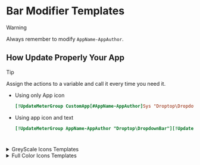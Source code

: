 <h1 align="justify">Bar Modifier Templates</h1>

> [!WARNING]
> Always remember to modify `AppName-AppAuthor`.

<h2 align="justify">How Update Properly Your App</h2>

> [!TIP]
> Assign the actions to a variable and call it every time you need it.

- Using only App icon

    ```ini
    [!UpdateMeterGroup CustomApp[#AppName-AppAuthor]Sys "Droptop\DropdownBar"][!Redraw "Droptop\DropdownBar"]
    ```

- Using app icon and text

    ```ini
    [!UpdateMeterGroup AppName-AppAuthor "Droptop\DropdownBar"][!UpdateMeterGroup CustomApp[#AppName-AppAuthor]Sys "Droptop\DropdownBar"][!UpdateMeterGroup SysTray "Droptop\DropdownBar"][!UpdateMeterGroup HL "Droptop\DropdownBar"][!UpdateMeterGroup NotificationBar "Droptop\DropdownBar"][!Redraw "Droptop\DropdownBar"]
    ```

<h1></h1>

<details>
    <summary>GreyScale Icons Templates</summary>

<br>

- [Adding hideable text](https://github.com/KazukiGames82/Community-Apps-Templates/blob/main/BarModifier/GreyScale-Icons/Template-1/BarModifier.inc)
- Adding two or more hideable text w/ icons

<br>

- Hideable app icon

<br>

- Make less visible app icon when no internet
- Hide app text when no internet

<h1></h1>

</details>

<details>
    <summary>Full Color Icons Templates</summary>

<br>

- Adding text
- Adding two or more text w/ icons

<br>

- Hideable app icon
- Hideable app text

<br>

- Make less visible app icon when no internet
- Hide app text when no internet

</details>